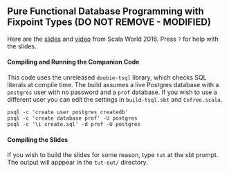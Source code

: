 ## Pure Functional Database Programming with Fixpoint Types (DO NOT REMOVE - MODIFIED)

Here are the [slides](http://tpolecat.github.io/presentations/sw2016/slides.html) and [video](https://www.youtube.com/watch?v=7xSfLPD6tiQ) from Scala World 2016. Press `?` for help with the slides.

#### Compiling and Running the Companion Code

This code uses the unreleased `doobie-tsql` library, which checks SQL literals at compile time. The build assumes a live Postgres database with a `postgres` user with no password and a `prof` database. If you wish to use a different user you can edit the settings in `build-tsql.sbt` and `Cofree.scala`.

    psql -c 'create user postgres createdb'
    psql -c 'create database prof' -U postgres
    psql -c '\i create.sql' -d prof -U postgres

#### Compiling the Slides

If you wish to build the slides for some reason, type `tut` at the sbt prompt. The output will apppear in the `tut-out/` directory.
